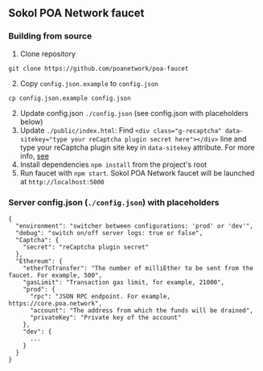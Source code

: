 ## Sokol POA Network faucet

### Building from source

1. Clone repository
  ```
  git clone https://github.com/poanetwork/poa-faucet
  ```
2. Copy `config.json.example` to `config.json`
  ```
  cp config.json.example config.json
  ```
2. Update config.json `./config.json` (see config.json with placeholders below)
3. Update `./public/index.html`: Find `<div class="g-recaptcha" data-sitekey="type your reCaptcha plugin secret here"></div>` line and type your reCaptcha plugin site key in `data-sitekey` attribute. For more info, [see](https://developers.google.com/recaptcha/docs/verify?hl=ru)
4. Install dependencies `npm install` from the project's root
5. Run faucet with `npm start`. Sokol POA Network faucet will be launched at `http://localhost:5000`

### Server config.json (`./config.json`) with placeholders
```
{
  "environment": "switcher between configurations: 'prod' or 'dev'",
  "debug": "switch on/off server logs: true or false",
  "Captcha": {
    "secret": "reCaptcha plugin secret"
  },
  "Ethereum": {
    "etherToTransfer": "The number of milliEther to be sent from the faucet. For example, 500",
    "gasLimit": "Transaction gas limit, for example, 21000",
    "prod": {
      "rpc": "JSON RPC endpoint. For example, https://core.poa.network",
      "account": "The address from which the funds will be drained",
      "privateKey": "Private key of the account"
    },
    "dev": {
      ...
    }
  }
}

